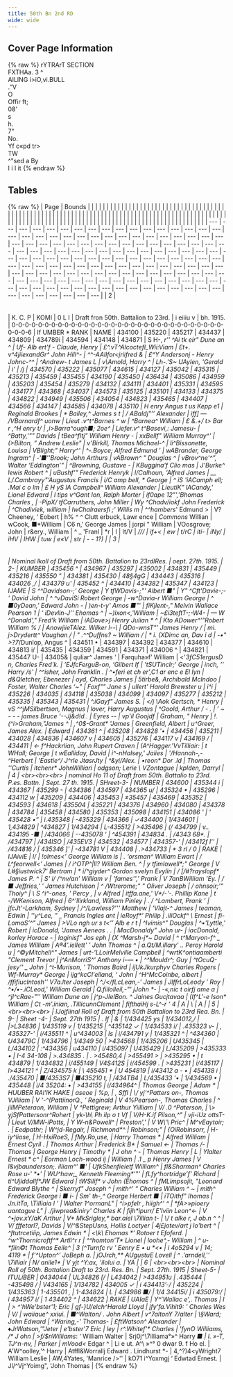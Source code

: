 ```yaml
---
title: 50th Bn 2nd RD
wide: wide
---
```


## Cover Page Information
{% raw %}
rYTRArT SECTION<br>
FXTHAa. 3 ^<br>
AILING i>iO,vi.BULL<br>
.“V<br>
O<br>
Offir ft;<br>
08’<br>
s<br>
h.<br>
7"<br>
No.<br>
Yf c«pd tr><br>
TW<br>
^"sed a By<br>
I i I it
{% endraw %}
## Tables
{% raw %}
| Page | Bounds | | | | | | | | | | | | | | | | | | | | | | | | | | | | | | | | | | | | | | | | | | | | | | | | | | | | | | | | | | | | | | | | | | | | | | | | | | | | | | | | | | | | | | | | | | | | | | | | | | | | | | | | | | | | | | | | | | | | | | | | | | | | | | | | | | | | | | | | | | | | | | | | | | | | |
| --- | --- | --- | --- | --- | --- | --- | --- | --- | --- | --- | --- | --- | --- | --- | --- | --- | --- | --- | --- | --- | --- | --- | --- | --- | --- | --- | --- | --- | --- | --- | --- | --- | --- | --- | --- | --- | --- | --- | --- | --- | --- | --- | --- | --- | --- | --- | --- | --- | --- | --- | --- | --- | --- | --- | --- | --- | --- | --- | --- | --- | --- | --- | --- | --- | --- | --- | --- | --- | --- | --- | --- | --- | --- | --- | --- | --- | --- | --- | --- | --- | --- | --- | --- | --- | --- | --- | --- | --- | --- | --- | --- | --- | --- | --- | --- | --- | --- | --- | --- | --- | --- | --- | --- | --- | --- | --- | --- | --- | --- | --- | --- | --- | --- | --- | --- | --- | --- | --- | --- | --- | --- | --- | --- | --- | --- | --- | --- | --- | --- | --- | --- | --- | --- | --- | --- | --- | --- | --- | --- | --- | --- | --- | --- | --- | --- | --- | --- | --- | --- |
| 2 | <br><br><br> | K. C. P | KOMI | 0 L I | Draft fron 50th. Battalion to 23rd. | i eiiiu v | bh. 1915. | 0-0-0-0-0-0-0-0-0-0-0-0-0-0-0-0-0-0-0-0-0-0-0-0-0-0-0-0-0-0-0-0-0-0-0-6 | If UMBER * RANK | NAME | 434100 | 435220 | 435217 | 434437 | 434809 | 434789i | 434594 | 434148 | 434871 | S H-, *r'' *^Ai tk eir" Dune an ^ | Uf- **Alb ert'f - Claude, Henry | £^.vT^Alcoctefl_Wii:Viam | £t+. v^4jiiexandGr^ John Hill^- | ^^-AAllfor*<jriifred & | £^Y Andersonj - Henry Johnc-^^ | ^Andrew- t James L | v\Amold, Harry ^ | Lh-.'S~ UAylen, 'Gerald | i' | /j | 434570 | 435222 | 435077 | 434615 | 434127 | 435042 | 435315 | 435213 | 435459 | 435455 | 434190 | 435450 | 436434 | 435086 | 434959 | 435203 | 435454 | 435279 | 434132 | 434111 | 434401 | 435331 | 434595 | 434177 | 434368 | 434037 | 434573 | 435125 | 435101 | 434133 | 434375 | 434822 | 434949 | 435506 | 434054 | 434823 | 435465 | 434407 | 434566 | 434147 | 434585 | 434078 | 435110 | H enry Angus t us Kepp e1 | Reginald Brookes | * Bailey,^ James s t | / ABaldj"’’ Alexander | iff] — /VBarnardf^ uonw | Lieut .v^t^Barnes ^ w | ^Barnea^ William | £ &.+/ t> Bar r ,^H enry t/ | ,i>Barra^ough■; 2oe^ | Liefer.v^ t^Basevi,: Jamesu- | ^Batty,'"" Davids | tBea^fltj" William Henry *- | xxBellf" William Murray^' | (>Bilton, ” Andrew Leslie*" | v'Birkill, Thomas Michael*-^ | li^Bissonette, Louisa | VBlight;" Harry^' | ^-.Boyce; Alfred Edmund ' | wABrander, George Ingram^ | -'■''Brook; John Arthurs | vABrown^ " Douglas ^ | vBrov^ne'^”, Walter ‘Eddington*’" | ^Browning, Gustave - | KBuggina’f Clio mas | J'Burke^ lewis Robert ^ | uBushf’" Frederick Henryk | l/Calhoun, 'Alfred James | __ L/.Cambrayy"‘Augustus Francis | i/C amp bell, * George | ^ iS 'iACamph ell; .Mai c o lm | £ H yS lA Campbell^ William Alexander | LieutiK" lACandy,' Lionel Edward | I tips v^Gant Ion, Ralph Morter | if0ape 12"',’Bhomas Charles , | -PipX/ tfCarruthers, John Miller | Wy *^Chadv/iokf John Frederick | ^Chadiviek, william | lw*Chalraersfi ;' Willis m | ^^hambers*' Edmund > | V? Cheeney, ‘ Eobert | h% ^ ^ Clutt erbuck, Lawr ence | *Commons* Willian | wCook, ■*William | C6 n,' George James | jorpi " William | VOosgrove; John | r&ery., William | ^ _ 'Franl | *r | I | It/V | */// | if+< | ew | t/rC | iti- | iNy/ | iHV | IHW | tuw | e«V | str | - - 1?) |
| 3 | <br><br><br> | Nominal lkoll of Draft from 50th. Battalion to 23rdIRes. | oept. 27th. 1915. | 2- | KUMBER | 435456 ^ | 434967 | 435297 | 435002 | 434831 | 435449 | 435216 | 435550 " | 434381 | 435430 | 48§4gG | 434443 | 435316 | 434026 ,/ | 434379 u' | 435452 ^ | 434410 | 434382 | 435347 | 434123 | IJAME | S ^^Davidson-;' George | Y tfWDavis-;"' Albert *■" | Y" ^Cft'Davie-;-' David John | ^ ^vDaviSi Robert George | -w^Davia-r William George | ^ ■*0yDean,’ Edward John - | )en-t-y' Amos *■"' | fiKjlent-," Melvin Wallace Pearson 1 | ‘ iDevlin-J'' Ehomas ^ | ~)ixon<,'William | ~£i3teftT-;-W4- | *— W ^Donald'," Fred’k William | iADove>j Henry Julian * ^ | Kto* ADower^'"Robert William % / | AnowjiieT*Alez. Wilker l--\ | QDo-wnsT"' James Henry / | mi. j>Drydertt^* Vaughan / | *" .^^Duffns? ~ William / | * i. (XDimc an, Dav i d | -•*"* >?7*/Dunlop, Angus ^ | 434511 • | 434397 | 434392 | 434377 | 434610 | 434813 i/ | 435435 | 434359 | 434591 | 434371 | 434006 ^ | 434821 | 435447 U- | 43405& | quliar^ James ‘ | Farquha»f’ William | <'*3fC51ergusD n, Charles Fred'k. | ’EJfcFerguB-on, ‘Gilbert If | 'tSUTinclr;' George | inch, ’’ Harry /s' | ^^isher, John Franklin . | ^•feri et ch er',C1 ar enc e El lyn | d&Qletcher, Ebenezer | oyd, Charles James | 5tirbe&, Archibald Mclndoo | Foster, Walter Charles ‘~" | Foxf"" Jane s | ullert' Harold Brewster u | i^i | 435226 | 434035 | 434118 | 435038 | 434099 | 434097 | 435277 | 435212 | 435335 | 435343 | 435431 | ^.iGayf" James S. | </j \Aok Gertsch, * Henry | vS ^^jMSilbertson, Magnus | lover, Harry Augustus | ^Goold, Arthur / - . | ’ ~ - - - james Bruce ‘--Jj&d!d.. | Eyres -- | vp'il Goojdf | Graham, " Henry | !.(^i>Graham,"James ^ | ,^0$-Grant* 'James | Greenfield, Albert | u^Greer, James Alex. | Edward | 434361 ^ | 435208 | 434828 '• | 434456 | 435211 | 434028 | 434836 | 434607 v | 434605 | 435276 | 434117 v | 434169 / | 434411 | <- f^Hackrlian, John Rupert Craven | (A^Hagger.'VvTilliair: | t WHall; George | t wEalliday, David | i^-nHalsey,' Jaiies | '/Hannah-,- ^Herbert | 'Eastie^/ J^rle JtasrJty | ^&yi/Alex. | •reon* Dor .Id | Thomas ''Curtis | itchenr* JohnWilliari | odgson; Lerie \ VZontague | kplden, Darryl |
| 4 | <br><br><br> | nominal Ho 11 of Draft from 50th. Battalio to 23rd. P.es. Battn. | Sept. 27 th. 1915. | SHreet-3- | NUMBER | 434600 | 435344 i | 434367 | 435299 - | 434386 | 434597 | 434365 u/ | 435324 • | 435296 | 434112 w | 435209 | 434406 | 435453 | ±35457 | 435469 | 435352 | 434593 | 434618 | 435504 | 435221 | 434376 | 434960 | 434080 | 434378 | 434784 | 435458 | 434580 | 435353 | 435098 | 434151 | 434086 ' | ’ 435428 •“ | i.435348 | -435329 | 434366 | ✓434400 | 1/434601 | 1,434829 | ^434827 | 1/434294 | L-435512 | >435496 | (/ 434799 | v.. 434195 -■ | /434066 | --435078 ‘ | ^454391 | 434834 . | /4343 68*. | /434797 | /434ISO | /435EV3 | 434532 | 434577 | 434357-' | /43412f l'' | /434816 / | 435346 ]' | -434781 V | 434408 | .>434733 | * 3 rl / 0 | RAKE | IJAiviE | l/ | !olmes<' George William is | . ‘orsman^ William Ewart | / L^feorwell<’ James | / i^OTP^|ll? William Ben. ^ | y tfimIowell*;" George | V L#§iustwick7' Bertram | * i/^giyder^ Gordon svelyn Evylin | / [/#?rayslopf* James P. ^ | S' i/ /^nv/an' William v | 'fames'',’ Prank | V 7anBWilliam 'Ey. | /■ Jeffries,' ’ James Hutchison | ^ /Wtrerome;" " Oliver Joseph | / ohnsoir;'" Thoiy^ | \ S ^i^-ones, ' Percy , | v Alfred | itffa.ane,' V*/-'-. Phillip Kane | t -/WKenison, Alfred | 6^'llirkland, William Pinley | . / ^Lambert, Prank ’ | jfcJt'-Larkham, Sydney | /^/Lawless?''' Matthew | 'Vlajt-^ James | teaman, Edwin | ''y^Lee, ” _ Prancis Ingles ant | ieRoyf*’ Philip | .iliOckf^ \ Ernest | fi-LomaS’^" James | >VLo ngh ur s t<'’ Alb e r t | ^Ivimis^" Douglas | ^•'Lyttle,' Robert | icDonald, ’James Aeneas . . | MacDonaldy" John ur- | iacDonald, korley Horace - | laginisf" Jos eph | (X ^Marsh-j*~ David | ^ t^Maryon-f^ _ James William | A®4'.iellett' ’ John Thomas ^ | a.Qt/M.illary' .. Peroy Harold u | ^©yMitchell^" James | urt-'LLoirMelville Campbell | ^wrtK^ontiaamberti "Clement Trevor | j^AnMorriS^' Anthony i-— • | ^^Mouldr^; Guy | ^tOcuQ-jesy'' _ John | ^t-Murison, ' Thomas Baird | ijUkJkurphyv Charles Rogers | Wf-Murray* George | ijg^kcCl'elland, ‘ John | ^H^McCoinbe, albert | /ffifiuclntosh'' V7a.lter Joseph | ^./</fLcLean,-’ James | JlffrLoLeody ’ Roy | ^•/•-.iCLeod,' William Gerald | Q.fiilolleil,-"' jJohn *- | -«,nic t oirfj ame a | ^jl^cRae-"'’ William Dune an | j^p-JIelBon. ^ Jaines Gucjtavaa | (If^L'-e Ison* William | Ct -m'.inian, .TillicunnClement | fifthaiHj s-L^-r ‘ 4 | A | \ | A |
| 5 | <br><br><br> | IJojfiinal Roll of Draft from 50th Battalion to 23rd Rea. Bn. | 9- | Sheet -4- | Sept. 27th 1915 | . If | & | 1/434425 ys | 1/434012,/ | |>L34836 | 1/435119 v | 1/435215 | ^435142 ✓ | 1/434533 i/ | .435323 v- | , 435327-' | i/435511 ^ | u^434003 | Is | i/434791 y | 1/435321 ^ | ^434360 | U43479C | 1/434796 | 1/4349 50 | >434568 | 1/435206 | U435345 | L/434102 | :^434356 | u434110 | i/435097 | U435429 | L/435209 | >435333 • | I-4 34-108 | >.434835 . | . >45480,4 | >455491 > | >435295 • | t 434879 | 1/434832 | i/455149 | V4S412S | i/454599 . | >435231 | i/435117 | l>434121 ^ | Z/434575 k | \ 455451 * | U 454819 | i/43412 a - • | 454138 i | ./435470 | ■/4353S7 | ■435210 t, | /434TB4 | L/435433 '• | 1/434569 • | 435448 | i/4 35204: • | >434155 | i/434964^ | Thomas George | Adam * | HUUBER RAl'lK HAKE | aseoe | %p, | , Sffl | \/ yj'^Patters on-, Thomas VJilliam | V '-^(PattiinorQ., ’ Reginald | V 4%Pearson-, Thomas Charles | ^ jilMPeteraon, William | V ^Pettigrew; Arthur Yiilliam | V/ .0 ^Paterson, | \> yjSfPattersonr^Rohert | yk-\h\ Ph iIp o t Vf | V/H-K.if Pilson,^" | vji-iUz ottsT- | Lieut V/MW-iPotts, | Y W-n&Powell^ | Preston',' | V W\'\ Pric^ | M^vEaytoir; . | Eedpathr; | W^jd-Regair, | Richmond*^ | Robinson;" | {OiRobinsorr, | H-iy^Iiose, | H-HxiRoeS, | fMy.Ro,use, | Harry Thomas * | Alfred William | Ernest Cyril . | Thomas Arthur | Frederick B* | Samuel <- | Thomas /- | Thomas | George Henry | Timothy * | J ohn ^ - | Thomas Henry | L | Ylalter Ernest * c^ | Eorman Loch-wood ij | William | .1 _ p Henry James    | V l&vjbaunderson;. illiam^' ■' | UfkShenfieietf William^ | fl&Sharman^ Charles Rose u-' *•' | WU^haw;_ Kenneth Fleeming*'"' | fLfy^hortridge’f’ Richard | ti^Ujiddallf*JW Edward | tWSilif* v John (Ehomas ^ | fMLimpsojit, "Leonard Edward Blythe ^ | Skerryf" Joseph ^ | mith^' “ Charles William ^ ~ | mith^ Frederick George i ■ i- | Sm' th-,^ George Herbert ■ | iTOithf" Ihomas | Jn.itTa, \TilIiaia I ' | Walter 1^ormanL" | ^i>pfelr , hiigh^' ^ | *fA>»pioery uantague L" | ./jiwprea&iniry' Charles K | fijh*ipurr/ E'lviin Leon^<- | V ^•jov.xY/aK Arthur | V* MkSrigley,* bar.aiel \7illian t- | \/ t alke r, J ob.n ^ ^ | V/ fffetarl?, Davids | V/^&StepUsns, Hollis Loctyer | 4j£jotev/art j lo'bert ^ | ^ftutrcetiiip, James Edwin * | <\k\ Ehomas *' Rotoer t Efoferd. | ^w^Thornicroftf^* Artli^r r | ^^homton'T* Lionel | loohe^,- William | ^ u-*fiin©t Thomas Eeile^ | 3 (^Turnfc rv ' Eenry E • u *<• | i 4o5294 v | 14; 4119 * | f'^Upton^’ JoBeph a. | jOJrch,** AUgustuE Lovell | ^ .'arndell,'' \7illiair | N/ anile1* | V yjt ^Y:ax, 'ilolui a. | YA |
| 6 | <br><br><br> | Nominal Roll of 50th. Battalion Draft to 23rd. Res. Bn. | Sept. 27th. 1915 | Sheet-5- | ITULiBER | 0434044 | UL34826 [/ | L434042 | >434951u | .435444 | -435498 / | V434165 | 1/134782 | 434005 ✓ | i 434413’-/ | 435224 | 1/435363 | 1-435501 , | 1-434824 | L | 434986 ■/ | 1/4 34415i/ | i 435079:/ | i 434957 i/ | 1 434402 ^ | 434622 | RAKE | UAIaE | Y^’Wallac e',. Thomas | I | > ^'hWe’bster'1; Eric | gf-}U/elch^Harold Lloyd | jfy'fa.Vihit9: ' Charles Wes | V/ | waiiaue^ xxiui. | ■^Walton/ . John Albert | v^7altonY 7/alter | \§Ward; John Edward | ^Waring,-' Thomas- | £ftWatson^ Alexander | ♦JrWatson,'"Jeter | e'bster'7 Eric | ley | r^.Whitef'* Charles | 'fynO Williams, /* J ohn | >f/$nWilliams*: ‘ William Walter | Srj0j^\\7illiama°»^ Harry *■ | I. »-T, TJ^n-nv, | Parker | mVood<* Edgar ^ | Li e ut. A^\ »^° 0 dwar 9. f Ho el. | A'W^oolley,’^ Harry | Atffl&Worrallj Edward . Lindhurst *- | 4,^?)4<yWright7 William Leslie | AW,4Yates, ’Manrice />'' | kO71 i^Yoxmgj ‘ Edwtad Ernest. | Jl/^Vj^Yoimg", ‘John Thomas |
{% endraw %}
